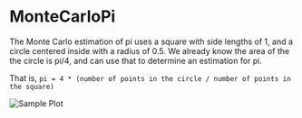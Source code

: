 # MonteCarloPi

The Monte Carlo estimation of pi uses a square with side lengths of 1, and a circle centered inside with a radius of 0.5. We already know the area of the the circle is pi/4, and can use that to determine an estimation for pi.

That is,
```pi = 4 * (number of points in the circle / number of points in the square)```

![Sample Plot](/sample_plot.png)